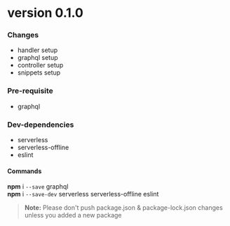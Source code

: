 # version 0.1.0
### Changes
  - handler setup
  - graphql setup
  - controller setup
  - snippets setup
### Pre-requisite
  - graphql
### Dev-dependencies
  - serverless
  - serverless-offline
  - eslint

#### Commands
**npm** i `--save` graphql <br>
**npm** i `--save-dev` serverless serverless-offline eslint
<br>
> **Note:** Please don't push package.json & package-lock.json changes unless you added a new package